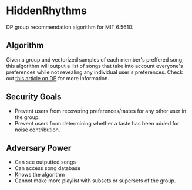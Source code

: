 # HiddenRhythms

DP group recommendation algorithm for MIT 6.5610:

## Algorithm

Given a group and vectorized samples of each member's preffered song, this algorithm will output a list of songs that take into account everyone's preferences while not revealing any individual user's preferences. Check out [this article on DP](https://google.com) for more information.

## Security Goals

- Prevent users from recovering preferences/tastes for any other user in the group.
- Prevent users from determining whether a taste has been added for noise contribution.

## Adversary Power

- Can see outputted songs
- Can access song database
- Knows the algorithm
- Cannot make more playlist with subsets or supersets of the group.



